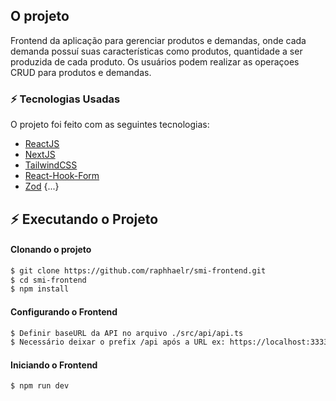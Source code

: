 ## O projeto

Frontend da aplicação para gerenciar produtos e demandas, onde cada demanda possuí suas características como produtos, quantidade a ser produzida de cada produto. Os usuários podem realizar as operaçoes CRUD para produtos e demandas.

### :zap: Tecnologias Usadas

O projeto foi feito com as seguintes tecnologias:

- [ReactJS](https://pt-br.reactjs.org/)
- [NextJS](https://nextjs.org/)
- [TailwindCSS](https://tailwindcss.com/)
- [React-Hook-Form](https://react-hook-form.com/)
- [Zod](https://github.com/colinhacks/zod)
{...}


## :zap: Executando o Projeto
#### Clonando o projeto
```sh
$ git clone https://github.com/raphhaelr/smi-frontend.git
$ cd smi-frontend
$ npm install
```

#### Configurando o Frontend
```sh
$ Definir baseURL da API no arquivo ./src/api/api.ts
$ Necessário deixar o prefix /api após a URL ex: https://localhost:3333/api
```

#### Iniciando o Frontend
```sh
$ npm run dev
```